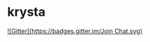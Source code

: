 # krysta
[![Gitter](https://badges.gitter.im/Join Chat.svg)](https://gitter.im/vinodprakash/krysta?utm_source=badge&utm_medium=badge&utm_campaign=pr-badge)
